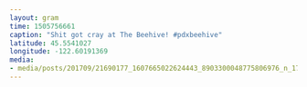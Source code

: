 ```yaml
---
layout: gram
time: 1505756661
caption: "Shit got cray at The Beehive! #pdxbeehive"
latitude: 45.5541027
longitude: -122.60191369
media:
- media/posts/201709/21690177_1607665022624443_8903300048775806976_n_17873793892157859.jpg
---
```


